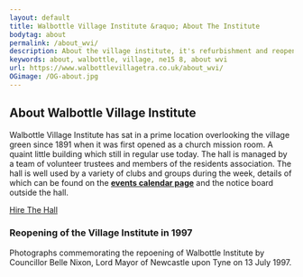 ```yaml
---
layout: default
title: Walbottle Village Institute &raquo; About The Institute
bodytag: about
permalink: /about_wvi/
description: About the village institute, it's refurbishment and reopening in July 1997.
keywords: about, walbottle, village, ne15 8, about wvi
url: https://www.walbottlevillagetra.co.uk/about_wvi/
OGimage: /OG-about.jpg
---
```

<div class="container-fluid">
	<div class="row intro">  
	  	<div class="col-sm-8 col-xs-12">
			<h2><strong>About Walbottle Village Institute</strong></h2>
			<p>Walbottle Village Institute has sat in a prime location overlooking the village green since 1891 when it was first opened as a church mission room. A quaint little building which still in regular use today. The hall is managed by a team of volunteer trustees and members of the residents association. The hall is well used by a variety of clubs and groups during the week, details of which can be found on the <a href="wvi_events_calendar.html" title="visit the events calendar page" target="_self"><strong>events calendar page</strong></a> and the notice board outside the hall.</p>
		</div>  
	  	<div class="col-sm-4 col-xs-12">
			<a href="../wvi_hire/" title="hire the institute hall" target="_self" class="hire" accesskey="h">Hire The Hall</a>
		</div>   
	</div> 
	<div class="row">
		<div class="col-sm-10 col-sm-offset-1 col-xs-12 aboutWrap">
			<h3><strong>Reopening of the Village Institute in 1997</strong></h3>
			<p>Photographs commemorating the repoening of Walbottle Institute by Councillor Belle Nixon, Lord Mayor of Newcastle upon Tyne on 13 July 1997.</p>
		<div class="fotorama" data-nav="thumbs" data-thumbwidth="125" data-thumbheight="84" data-thumbmargin="10" data-height="60%" data-fit="contain" data-transition="crossfade" data-keyboard="true" data-arrows="true" data-click="true" data-swipe="true" data-trackpad="true">
		    <a href="../assets/images/wvi-opening/institute-re-opening-1997-1.jpg" data-thumb="../assets/images/thumbs-84px/wvi-opening/institute-re-opening-1997-1-thumb.jpg"  alt="The reopening of Walbottle Village Institute by Councillor Belle Nixon, Lord Mayor of Newcastle upon Tyne on 13 July 1997" class="img-responsive"></a>
		    <a href="../assets/images/wvi-opening/institute-re-opening-1997-2.jpg" data-thumb="../assets/images/thumbs-84px/wvi-opening/institute-re-opening-1997-2-thumb.jpg"  alt="The reopening of Walbottle Village Institute by Councillor Belle Nixon, Lord Mayor of Newcastle upon Tyne on 13 July 1997" class="img-responsive"></a>
		    <a href="../assets/images/wvi-opening/institute-re-opening-1997-3.jpg" data-thumb="../assets/images/thumbs-84px/wvi-opening/institute-re-opening-1997-3-thumb.jpg"  alt="The reopening of Walbottle Village Institute by Councillor Belle Nixon, Lord Mayor of Newcastle upon Tyne on 13 July 1997" class="img-responsive"></a>
		    <a href="../assets/images/wvi-opening/institute-re-opening-1997-4.jpg" data-thumb="../assets/images/thumbs-84px/wvi-opening/institute-re-opening-1997-4-thumb.jpg"  alt="The reopening of Walbottle Village Institute by Councillor Belle Nixon, Lord Mayor of Newcastle upon Tyne on 13 July 1997" class="img-responsive"></a>
		    <a href="../assets/images/wvi-opening/institute-re-opening-1997-5.jpg" data-thumb="../assets/images/thumbs-84px/wvi-opening/institute-re-opening-1997-5-thumb.jpg"  alt="The reopening of Walbottle Village Institute by Councillor Belle Nixon, Lord Mayor of Newcastle upon Tyne on 13 July 1997" class="img-responsive"></a>
		    <a href="../assets/images/wvi-opening/institute-re-opening-1997-6.jpg" data-thumb="../assets/images/thumbs-84px/wvi-opening/institute-re-opening-1997-6-thumb.jpg"  alt="The reopening of Walbottle Village Institute by Councillor Belle Nixon, Lord Mayor of Newcastle upon Tyne on 13 July 1997" class="img-responsive"></a>
		    <a href="../assets/images/wvi-opening/institute-re-opening-1997-7.jpg" data-thumb="../assets/images/thumbs-84px/wvi-opening/institute-re-opening-1997-7-thumb.jpg"  alt="The reopening of Walbottle Village Institute by Councillor Belle Nixon, Lord Mayor of Newcastle upon Tyne on 13 July 1997" class="img-responsive"></a>
		    <a href="../assets/images/wvi-opening/institute-re-opening-1997-8.jpg" data-thumb="../assets/images/thumbs-84px/wvi-opening/institute-re-opening-1997-8-thumb.jpg"  alt="The reopening of Walbottle Village Institute by Councillor Belle Nixon, Lord Mayor of Newcastle upon Tyne on 13 July 1997" class="img-responsive"></a>
		    <a href="../assets/images/wvi-opening/institute-re-opening-1997-9.jpg" data-thumb="../assets/images/thumbs-84px/wvi-opening/institute-re-opening-1997-9-thumb.jpg"  alt="The reopening of Walbottle Village Institute by Councillor Belle Nixon, Lord Mayor of Newcastle upon Tyne on 13 July 1997" class="img-responsive"></a>
		    <a href="../assets/images/wvi-opening/institute-re-opening-1997-10.jpg" data-thumb="../assets/images/thumbs-84px/wvi-opening/institute-re-opening-1997-10-thumb.jpg"  alt="The reopening of Walbottle Village Institute by Councillor Belle Nixon, Lord Mayor of Newcastle upon Tyne on 13 July 1997" class="img-responsive"></a>
		    <a href="../assets/images/wvi-opening/institute-re-opening-1997-11.jpg" data-thumb="../assets/images/thumbs-84px/wvi-opening/institute-re-opening-1997-11-thumb.jpg"  alt="The reopening of Walbottle Village Institute by Councillor Belle Nixon, Lord Mayor of Newcastle upon Tyne on 13 July 1997" class="img-responsive"></a>
		    <a href="../assets/images/wvi-opening/institute-re-opening-1997-12.jpg" data-thumb="../assets/images/thumbs-84px/wvi-opening/institute-re-opening-1997-12-thumb.jpg"  alt="The reopening of Walbottle Village Institute by Councillor Belle Nixon, Lord Mayor of Newcastle upon Tyne on 13 July 1997" class="img-responsive"></a>
		    <a href="../assets/images/wvi-opening/institute-re-opening-1997-13.jpg" data-thumb="../assets/images/thumbs-84px/wvi-opening/institute-re-opening-1997-13-thumb.jpg"  alt="The reopening of Walbottle Village Institute by Councillor Belle Nixon, Lord Mayor of Newcastle upon Tyne on 13 July 1997" class="img-responsive"></a>
		    <a href="../assets/images/wvi-opening/institute-re-opening-1997-14.jpg" data-thumb="../assets/images/thumbs-84px/wvi-opening/institute-re-opening-1997-14-thumb.jpg"  alt="The reopening of Walbottle Village Institute by Councillor Belle Nixon, Lord Mayor of Newcastle upon Tyne on 13 July 1997" class="img-responsive"></a>
		    <a href="../assets/images/wvi-opening/institute-re-opening-1997-15.jpg" data-thumb="../assets/images/thumbs-84px/wvi-opening/institute-re-opening-1997-15-thumb.jpg"  alt="The reopening of Walbottle Village Institute by Councillor Belle Nixon, Lord Mayor of Newcastle upon Tyne on 13 July 1997" class="img-responsive"></a>
		    <a href="../assets/images/wvi-opening/institute-re-opening-1997-16.jpg" data-thumb="../assets/images/thumbs-84px/wvi-opening/institute-re-opening-1997-16-thumb.jpg"  alt="The reopening of Walbottle Village Institute by Councillor Belle Nixon, Lord Mayor of Newcastle upon Tyne on 13 July 1997" class="img-responsive"></a>
		    <a href="../assets/images/wvi-opening/institute-re-opening-1997-17.jpg" data-thumb="../assets/images/thumbs-84px/wvi-opening/institute-re-opening-1997-17-thumb.jpg"  alt="The reopening of Walbottle Village Institute by Councillor Belle Nixon, Lord Mayor of Newcastle upon Tyne on 13 July 1997" class="img-responsive"></a>
		    <a href="../assets/images/wvi-opening/institute-re-opening-1997-18.jpg" data-thumb="../assets/images/thumbs-84px/wvi-opening/institute-re-opening-1997-18-thumb.jpg"  alt="The reopening of Walbottle Village Institute by Councillor Belle Nixon, Lord Mayor of Newcastle upon Tyne on 13 July 1997" class="img-responsive"></a>
		    <a href="../assets/images/wvi-opening/institute-re-opening-1997-19.jpg" data-thumb="../assets/images/thumbs-84px/wvi-opening/institute-re-opening-1997-19-thumb.jpg"  alt="The reopening of Walbottle Village Institute by Councillor Belle Nixon, Lord Mayor of Newcastle upon Tyne on 13 July 1997" class="img-responsive"></a>
		    <a href="../assets/images/wvi-opening/institute-re-opening-1997-20.jpg" data-thumb="../assets/images/thumbs-84px/wvi-opening/institute-re-opening-1997-20-thumb.jpg"  alt="The reopening of Walbottle Village Institute by Councillor Belle Nixon, Lord Mayor of Newcastle upon Tyne on 13 July 1997" class="img-responsive"></a>
		    <a href="../assets/images/wvi-opening/institute-re-opening-1997-21.jpg" data-thumb="../assets/images/thumbs-84px/wvi-opening/institute-re-opening-1997-21-thumb.jpg"  alt="The reopening of Walbottle Village Institute by Councillor Belle Nixon, Lord Mayor of Newcastle upon Tyne on 13 July 1997" class="img-responsive"></a>
		    <a href="../assets/images/wvi-opening/institute-re-opening-1997-22.jpg" data-thumb="../assets/images/thumbs-84px/wvi-opening/institute-re-opening-1997-22-thumb.jpg"  alt="The reopening of Walbottle Village Institute by Councillor Belle Nixon, Lord Mayor of Newcastle upon Tyne on 13 July 1997" class="img-responsive"></a>
		    <a href="../assets/images/wvi-opening/institute-re-opening-1997-23.jpg" data-thumb="../assets/images/thumbs-84px/wvi-opening/institute-re-opening-1997-23-thumb.jpg"  alt="The reopening of Walbottle Village Institute by Councillor Belle Nixon, Lord Mayor of Newcastle upon Tyne on 13 July 1997" class="img-responsive"></a>
		    <a href="../assets/images/wvi-opening/institute-re-opening-1997-24.jpg" data-thumb="../assets/images/thumbs-84px/wvi-opening/institute-re-opening-1997-24-thumb.jpg"  alt="The reopening of Walbottle Village Institute by Councillor Belle Nixon, Lord Mayor of Newcastle upon Tyne on 13 July 1997" class="img-responsive"></a>
		    <a href="../assets/images/wvi-opening/institute-re-opening-1997-25.jpg" data-thumb="../assets/images/thumbs-84px/wvi-opening/institute-re-opening-1997-25-thumb.jpg"  alt="The reopening of Walbottle Village Institute by Councillor Belle Nixon, Lord Mayor of Newcastle upon Tyne on 13 July 1997" class="img-responsive"></a>
		    <a href="../assets/images/wvi-opening/institute-re-opening-1997-26.jpg" data-thumb="../assets/images/thumbs-84px/wvi-opening/institute-re-opening-1997-26-thumb.jpg"  alt="The reopening of Walbottle Village Institute by Councillor Belle Nixon, Lord Mayor of Newcastle upon Tyne on 13 July 1997" class="img-responsive"></a>
		    <a href="../assets/images/wvi-opening/institute-re-opening-1997-27.jpg" data-thumb="../assets/images/thumbs-84px/wvi-opening/institute-re-opening-1997-27-thumb.jpg"  alt="The reopening of Walbottle Village Institute by Councillor Belle Nixon, Lord Mayor of Newcastle upon Tyne on 13 July 1997" class="img-responsive"></a>
		    <a href="../assets/images/wvi-opening/institute-re-opening-1997-28.jpg" data-thumb="../assets/images/thumbs-84px/wvi-opening/institute-re-opening-1997-28-thumb.jpg"  alt="The reopening of Walbottle Village Institute by Councillor Belle Nixon, Lord Mayor of Newcastle upon Tyne on 13 July 1997" class="img-responsive"></a>
		    <a href="../assets/images/wvi-opening/institute-re-opening-1997-29.jpg" data-thumb="../assets/images/thumbs-84px/wvi-opening/institute-re-opening-1997-29-thumb.jpg"  alt="The reopening of Walbottle Village Institute by Councillor Belle Nixon, Lord Mayor of Newcastle upon Tyne on 13 July 1997" class="img-responsive"></a>
		    <a href="../assets/images/wvi-opening/institute-re-opening-1997-30.jpg" data-thumb="../assets/images/thumbs-84px/wvi-opening/institute-re-opening-1997-30-thumb.jpg"  alt="The reopening of Walbottle Village Institute by Councillor Belle Nixon, Lord Mayor of Newcastle upon Tyne on 13 July 1997" class="img-responsive"></a>
		    <a href="../assets/images/wvi-opening/institute-re-opening-1997-31.jpg" data-thumb="../assets/images/thumbs-84px/wvi-opening/institute-re-opening-1997-31-thumb.jpg"  alt="The reopening of Walbottle Village Institute by Councillor Belle Nixon, Lord Mayor of Newcastle upon Tyne on 13 July 1997" class="img-responsive"></a>
		    <a href="../assets/images/wvi-opening/institute-re-opening-1997-32.jpg" data-thumb="../assets/images/thumbs-84px/wvi-opening/institute-re-opening-1997-32-thumb.jpg"  alt="The reopening of Walbottle Village Institute by Councillor Belle Nixon, Lord Mayor of Newcastle upon Tyne on 13 July 1997" class="img-responsive"></a>
		    <a href="../assets/images/wvi-opening/institute-re-opening-1997-33.jpg" data-thumb="../assets/images/thumbs-84px/wvi-opening/institute-re-opening-1997-33-thumb.jpg"  alt="The reopening of Walbottle Village Institute by Councillor Belle Nixon, Lord Mayor of Newcastle upon Tyne on 13 July 1997" class="img-responsive"></a>
		    <a href="../assets/images/wvi-opening/institute-re-opening-1997-34.jpg" data-thumb="../assets/images/thumbs-84px/wvi-opening/institute-re-opening-1997-34-thumb.jpg"  alt="The reopening of Walbottle Village Institute by Councillor Belle Nixon, Lord Mayor of Newcastle upon Tyne on 13 July 1997" class="img-responsive"></a>
		    <a href="../assets/images/wvi-opening/institute-re-opening-1997-35.jpg" data-thumb="../assets/images/thumbs-84px/wvi-opening/institute-re-opening-1997-35-thumb.jpg"  alt="The reopening of Walbottle Village Institute by Councillor Belle Nixon, Lord Mayor of Newcastle upon Tyne on 13 July 1997" class="img-responsive"></a>
		    <a href="../assets/images/wvi-opening/institute-re-opening-1997-36.jpg" data-thumb="../assets/images/thumbs-84px/wvi-opening/institute-re-opening-1997-36-thumb.jpg"  alt="The reopening of Walbottle Village Institute by Councillor Belle Nixon, Lord Mayor of Newcastle upon Tyne on 13 July 1997" class="img-responsive"></a>
		</div>
		</div> 
	</div>
</div> <!-- /container -->
